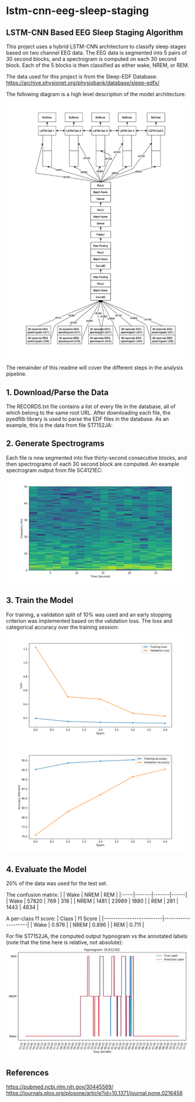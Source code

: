# lstm-cnn-eeg-sleep-staging

## LSTM-CNN Based EEG Sleep Staging Algorithm

This project uses a hybrid LSTM-CNN architecture to classify sleep stages based on two channel EEG data. The EEG data is segmented into 5 pairs of 30 second blocks, and a spectrogram is computed on each 30 second block. Each of the 5 blocks is then classified as either wake, NREM, or REM. 

The data used for this project is from the Sleep-EDF Database:
https://archive.physionet.org/physiobank/database/sleep-edfx/

The following diagram is a high level description of the model architecture:
![modelarchitecture](https://github.com/nerajbobra/lstm-cnn-eeg-sleep-staging/blob/main/plots/block_diagram.jpg "Model Architecture")

The remainder of this readme will cover the different steps in the analysis pipeline.

## 1. Download/Parse the Data
The RECORDS.txt file contains a list of every file in the database, all of which belong to the same root URL. After downloading each file, the pyedflib library is used to parse the EDF files in the database. As an example, this is the data from file ST7152JA:

## 2. Generate Spectrograms
Each file is now segmented into five thirty-second consecutive blocks, and then spectrograms of each 30 second block are computed. An example spectrogram output from file SC4121EC:
![spectrogram](https://github.com/nerajbobra/lstm-cnn-eeg-sleep-staging/blob/main/plots/spectrogram.png "Spectrogram")

## 3. Train the Model
For training, a validation split of 10% was used and an early stopping criterion was implemented based on the validation loss. The loss and categorical accuracy over the training session:
![loss](https://github.com/nerajbobra/lstm-cnn-eeg-sleep-staging/blob/main/plots/loss.png "Loss")
![accuracy](https://github.com/nerajbobra/lstm-cnn-eeg-sleep-staging/blob/main/plots/accuracy.png "Categorical Accuracy")

## 4. Evaluate the Model
20% of the data was used for the test set. 

The confusion matrix:
|      | Wake  | NREM  | REM  |
|:----:|-------|-------|------|
| Wake | 57820 | 769   | 318  |
| NREM | 1481  | 23989 | 1880 |
| REM  | 281   | 1443  | 4834 |

A per-class f1 score:
|   Class              |  f1 Score  |
|-------------------------|--------------------|
|   Wake                   |   0.976                |
|   NREM                |   0.896                |
|   REM                |   0.711                |

For file ST7152JA, the computed output hypnogram vs the annotated labels (note that the time here is relative, not absolute):
![hypnogram](https://github.com/nerajbobra/lstm-cnn-eeg-sleep-staging/blob/main/plots/SC4121EC_hypnogram.png "Hypnogram")

## References
https://pubmed.ncbi.nlm.nih.gov/30445569/
<br />https://journals.plos.org/plosone/article?id=10.1371/journal.pone.0216456
